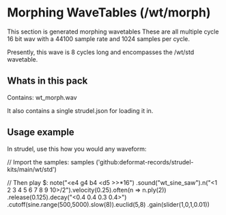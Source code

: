 # Morphing WaveTables (/wt/morph)

This section is generated morphing wavetables
These are all multiple cycle 16 bit wav with a 44100 sample rate
and 1024 samples per cycle.

Presently, this wave is 8 cycles long and encompasses the /wt/std wavetable.

## Whats in this pack

Contains:
    wt_morph.wav

It also contains a single strudel.json for loading it in.

## Usage example

In strudel, use this how you would any waveform:

// Import the samples:
samples ('github:deformat-records/strudel-kits/main/wt/std')

// Then play
$: note("<e4 g4 b4 <d5 <b5 g5>>>*16")
  .sound("wt_sine_saw").n("<1 2 3 4 5 6 7 8 9 10>/2").velocity(0.25).often(n => n.ply(2))
.release(0.125).decay("<0.4 0.4 0.3 0.4>")
  .cutoff(sine.range(500,5000).slow(8)).euclid(5,8)
  .gain(slider(1,0,1,0.01))